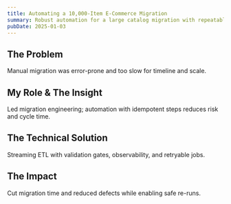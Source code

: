 ```yaml
---
title: Automating a 10,000‑Item E‑Commerce Migration
summary: Robust automation for a large catalog migration with repeatable, verifiable steps.
pubDate: 2025-01-03
---
```


## The Problem
Manual migration was error-prone and too slow for timeline and scale.

## My Role & The Insight
Led migration engineering; automation with idempotent steps reduces risk and cycle time.

## The Technical Solution
Streaming ETL with validation gates, observability, and retryable jobs.

## The Impact
Cut migration time and reduced defects while enabling safe re-runs.



